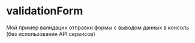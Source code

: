 # validationForm
Мой пример валидации отправки формы с выводом данных в консоль (без использования API сервисов)
